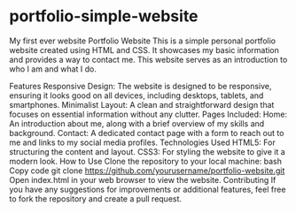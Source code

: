 # portfolio-simple-website
My first ever website
Portfolio Website
This is a simple personal portfolio website created using HTML and CSS. It showcases my basic information and provides a way to contact me. This website serves as an introduction to who I am and what I do.

Features
Responsive Design: The website is designed to be responsive, ensuring it looks good on all devices, including desktops, tablets, and smartphones.
Minimalist Layout: A clean and straightforward design that focuses on essential information without any clutter.
Pages Included:
Home: An introduction about me, along with a brief overview of my skills and background.
Contact: A dedicated contact page with a form to reach out to me and links to my social media profiles.
Technologies Used
HTML5: For structuring the content and layout.
CSS3: For styling the website to give it a modern look.
How to Use
Clone the repository to your local machine:
bash
Copy code
git clone https://github.com/yourusername/portfolio-website.git
Open index.html in your web browser to view the website.
Contributing
If you have any suggestions for improvements or additional features, feel free to fork the repository and create a pull request.
